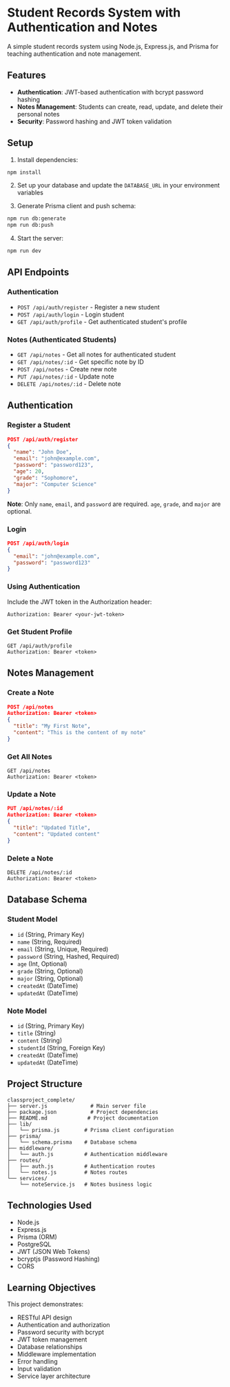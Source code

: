 # Student Records System with Authentication and Notes

A simple student records system using Node.js, Express.js, and Prisma for teaching authentication and note management.

## Features

- **Authentication**: JWT-based authentication with bcrypt password hashing
- **Notes Management**: Students can create, read, update, and delete their personal notes
- **Security**: Password hashing and JWT token validation

## Setup

1. Install dependencies:

```bash
npm install
```

2. Set up your database and update the `DATABASE_URL` in your environment variables

3. Generate Prisma client and push schema:

```bash
npm run db:generate
npm run db:push
```

4. Start the server:

```bash
npm run dev
```

## API Endpoints

### Authentication

- `POST /api/auth/register` - Register a new student
- `POST /api/auth/login` - Login student
- `GET /api/auth/profile` - Get authenticated student's profile

### Notes (Authenticated Students)

- `GET /api/notes` - Get all notes for authenticated student
- `GET /api/notes/:id` - Get specific note by ID
- `POST /api/notes` - Create new note
- `PUT /api/notes/:id` - Update note
- `DELETE /api/notes/:id` - Delete note

## Authentication

### Register a Student

```json
POST /api/auth/register
{
  "name": "John Doe",
  "email": "john@example.com",
  "password": "password123",
  "age": 20,
  "grade": "Sophomore",
  "major": "Computer Science"
}
```

**Note**: Only `name`, `email`, and `password` are required. `age`, `grade`, and `major` are optional.

### Login

```json
POST /api/auth/login
{
  "email": "john@example.com",
  "password": "password123"
}
```

### Using Authentication

Include the JWT token in the Authorization header:

```
Authorization: Bearer <your-jwt-token>
```

### Get Student Profile

```
GET /api/auth/profile
Authorization: Bearer <token>
```

## Notes Management

### Create a Note

```json
POST /api/notes
Authorization: Bearer <token>
{
  "title": "My First Note",
  "content": "This is the content of my note"
}
```

### Get All Notes

```
GET /api/notes
Authorization: Bearer <token>
```

### Update a Note

```json
PUT /api/notes/:id
Authorization: Bearer <token>
{
  "title": "Updated Title",
  "content": "Updated content"
}
```

### Delete a Note

```
DELETE /api/notes/:id
Authorization: Bearer <token>
```

## Database Schema

### Student Model

- `id` (String, Primary Key)
- `name` (String, Required)
- `email` (String, Unique, Required)
- `password` (String, Hashed, Required)
- `age` (Int, Optional)
- `grade` (String, Optional)
- `major` (String, Optional)
- `createdAt` (DateTime)
- `updatedAt` (DateTime)

### Note Model

- `id` (String, Primary Key)
- `title` (String)
- `content` (String)
- `studentId` (String, Foreign Key)
- `createdAt` (DateTime)
- `updatedAt` (DateTime)

## Project Structure

```
classproject_complete/
├── server.js              # Main server file
├── package.json           # Project dependencies
├── README.md             # Project documentation
├── lib/
│   └── prisma.js        # Prisma client configuration
├── prisma/
│   └── schema.prisma    # Database schema
├── middleware/
│   └── auth.js          # Authentication middleware
├── routes/
│   ├── auth.js          # Authentication routes
│   └── notes.js         # Notes routes
└── services/
    └── noteService.js   # Notes business logic
```

## Technologies Used

- Node.js
- Express.js
- Prisma (ORM)
- PostgreSQL
- JWT (JSON Web Tokens)
- bcryptjs (Password Hashing)
- CORS

## Learning Objectives

This project demonstrates:

- RESTful API design
- Authentication and authorization
- Password security with bcrypt
- JWT token management
- Database relationships
- Middleware implementation
- Error handling
- Input validation
- Service layer architecture
